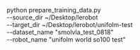python prepare_training_data.py \
    --source_dir ~/Desktop/lerobot \
    --target_dir ~/Desktop/lerobot/unifolm-test \
    --dataset_name "smolvla_test_0818" \
    --robot_name "unifolm world so100 test"